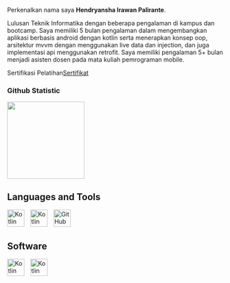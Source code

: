Perkenalkan nama saya **Hendryansha Irawan Palirante**.<br>

Lulusan Teknik Informatika dengan beberapa pengalaman di kampus dan bootcamp. Saya memiliki 5 bulan pengalaman dalam mengembangkan aplikasi berbasis android dengan kotlin serta menerapkan konsep oop, arsitektur mvvm dengan menggunakan live data dan injection, dan juga implementasi api menggunakan retrofit. Saya memiliki pengalaman 5+ bulan menjadi asisten dosen pada mata kuliah pemrograman mobile.<br>

Sertifikasi Pelatihan[Sertifikat]([https://www.linkedin.com/in/gilang-adhan/](https://drive.google.com/file/d/1x3MoDEQ7q4u5b20P1ue0omwHeoGHDAGD/view?usp=sharing))

### Github Statistic
<p align="left">
<a href="https://github.com/HendryanshaIrawanPalirante">
  <img height="180em" src="https://github-readme-stats-eight-theta.vercel.app/api/top-langs/?username=HendryanshaIrawanPalirante&layout=compact&layout=compact&theme=default"/>
</a>
</p>

## Languages and Tools

<p align="left">
  <img src="https://git-scm.com/images/logos/downloads/Git-Icon-1788C.svg" alt="Kotlin" width="40" style="margin-right:10px;" />
  <img src="https://upload.wikimedia.org/wikipedia/commons/thumb/0/06/Kotlin_Icon.svg/512px-Kotlin_Icon.svg.png" alt="Kotlin" width="40" style="margin-right:10px;" />
  <img src="https://github.githubassets.com/images/modules/logos_page/GitHub-Mark.png" alt="GitHub" width="40" />
</p>

## Software
<p align="left">
  <img src="https://upload.wikimedia.org/wikipedia/commons/c/c1/Android_Studio_icon_%282023%29.svg" alt="Kotlin" width="40" style="margin-right:10px;" />
  <img src="https://uxwing.com/wp-content/themes/uxwing/download/brands-and-social-media/postman-icon.png" alt="Kotlin" width="40" style="margin-right:10px;" />
</p>
